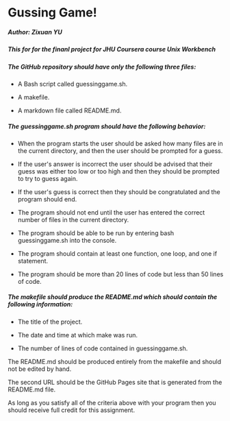 # Gussing Game! 
##### Author: Zixuan YU
##### This for for the finanl project for JHU Coursera course Unix Workbench

##### The GitHub repository should have only the following three files:

- A Bash script called guessinggame.sh.

- A makefile.

- A markdown file called README.md.

##### The guessinggame.sh program should have the following behavior:

- When the program starts the user should be asked how many files are in the current directory, and then the user should be prompted for a guess.

- If the user's answer is incorrect the user should be advised that their guess was either too low or too high and then they should be prompted to try to guess again.

- If the user's guess is correct then they should be congratulated and the program should end.

- The program should not end until the user has entered the correct number of files in the current directory.

- The program should be able to be run by entering bash guessinggame.sh into the console.

- The program should contain at least one function, one loop, and one if statement.

- The program should be more than 20 lines of code but less than 50 lines of code.

##### The makefile should produce the README.md which should contain the following information:

- The title of the project.

- The date and time at which make was run.

- The number of lines of code contained in guessinggame.sh.

The README.md should be produced entirely from the makefile and should not be edited by hand.

The second URL should be the GitHub Pages site that is generated from the README.md file.

As long as you satisfy all of the criteria above with your program then you should receive full credit for this assignment.
